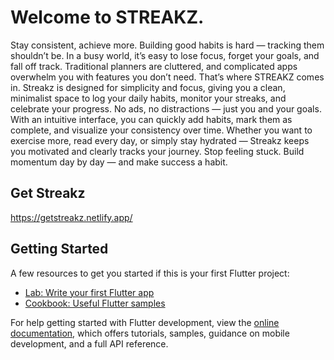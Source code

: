 # Welcome to STREAKZ.
Stay consistent, achieve more.
Building good habits is hard — tracking them shouldn’t be.
In a busy world, it’s easy to lose focus, forget your goals, and fall off track. Traditional planners are cluttered, and complicated apps overwhelm you with features you don’t need.
That’s where STREAKZ comes in.
Streakz is designed for simplicity and focus, giving you a clean, minimalist space to log your daily habits, monitor your streaks, and celebrate your progress. No ads, no distractions — just you and your goals.
With an intuitive interface, you can quickly add habits, mark them as complete, and visualize your consistency over time. Whether you want to exercise more, read every day, or simply stay hydrated — Streakz keeps you motivated and clearly tracks your journey.
Stop feeling stuck. Build momentum day by day — and make success a habit.

## Get Streakz
https://getstreakz.netlify.app/



## Getting Started
A few resources to get you started if this is your first Flutter project:

- [Lab: Write your first Flutter app](https://docs.flutter.dev/get-started/codelab)
- [Cookbook: Useful Flutter samples](https://docs.flutter.dev/cookbook)

For help getting started with Flutter development, view the
[online documentation](https://docs.flutter.dev/), which offers tutorials,
samples, guidance on mobile development, and a full API reference.
